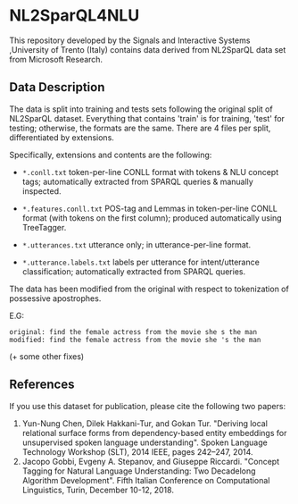 # NL2SparQL4NLU

This repository  developed by the Signals and Interactive Systems ,University of Trento (Italy) contains data derived from NL2SparQL data set from Microsoft Research.

## Data Description
The data is split into training and tests sets following the original split of NL2SparQL dataset. 
Everything that contains 'train' is for training, 'test' for testing; otherwise, the formats are the same.
There are 4 files per split, differentiated by extensions.

Specifically, extensions and contents are the following:


- `*.conll.txt` 
	token-per-line CONLL format with tokens & NLU concept tags;
	automatically extracted from SPARQL queries & manually inspected.

- `*.features.conll.txt`
	POS-tag and Lemmas in token-per-line CONLL format (with tokens on the first column); 
	produced automatically using TreeTagger.

- `*.utterances.txt`
	utterance only; in utterance-per-line format.

- `*.utterance.labels.txt`
	labels per utterance for intent/utterance classification; automatically extracted from SPARQL queries.

The data has been modified from the original with respect to tokenization of possessive apostrophes.

E.G:
```
original: find the female actress from the movie she s the man
modified: find the female actress from the movie she 's the man
```

(+ some other fixes)

## References
If you use this dataset for publication, please cite the following two papers:

1.  Yun-Nung Chen, Dilek Hakkani-Tur, and Gokan Tur. "Deriving local relational surface forms from dependency-based entity embeddings for unsupervised spoken language understanding". Spoken Language Technology Workshop (SLT), 2014 IEEE, pages 242–247, 2014.
2. Jacopo Gobbi, Evgeny A. Stepanov, and Giuseppe Riccardi. "Concept Tagging for Natural Language Understanding: Two Decadelong Algorithm Development". Fifth Italian Conference on Computational Linguistics, Turin, December 10-12, 2018.


